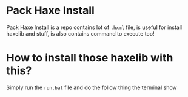 # Pack Haxe Install
Pack Haxe Install is a repo contains lot of `.hxml` file, is useful for install haxelib and stuff, is also contains command to execute too!

# How to install those haxelib with this?
Simply run the `run.bat` file and do the follow thing the terminal show
